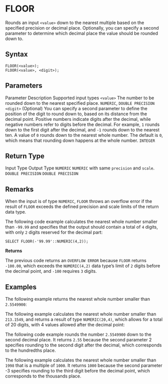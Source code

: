 # [](#floor)FLOOR

Rounds an input `<value>` down to the nearest multiple based on the specified precision or decimal place. Optionally, you can specify a second parameter to determine which decimal place the value should be rounded down to.

## [](#syntax)Syntax

```
FLOOR(<value>);
FLOOR(<value>, <digit>);
```

## [](#parameters)Parameters

Parameter Description Supported input types `<value>` The number to be rounded down to the nearest specified place. `NUMERIC`, `DOUBLE PRECISION` `<digit>` (Optional) You can specify a second parameter to define the position of the digit to round down to, based on its distance from the decimal point. Positive numbers indicate digits after the decimal, while negative numbers refer to digits before the decimal. For example, `1` rounds down to the first digit after the decimal, and `-1` rounds down to the nearest ten. A value of `0` rounds down to the nearest whole number. The default is `0`, which means that rounding down happens at the whole number. `INTEGER`

## [](#return-type)Return Type

Input Type Output Type `NUMERIC` `NUMERIC` with same `precision` and `scale`. `DOUBLE PRECISION` `DOUBLE PRECISION`

## [](#remarks)Remarks

When the input is of type `NUMERIC`, `FLOOR` throws an overflow error if the result of `FLOOR` exceeds the defined precision and scale limits of the return data type.

The following code example calculates the nearest whole number smaller than `-99.99` and specifies that the output should contain a total of `4` digits, with only `2` digits reserved for the decimal part:

```
SELECT FLOOR(-'99.99'::NUMERIC(4,2));
```

**Returns**

The previous code returns an `OVERFLOW ERROR` because `FLOOR` returns `-100.00`, which exceeds the `NUMERIC(4,2)` data type’s limit of `2` digits before the decimal point, and `-100` requires `3` digits.

## [](#examples)Examples

The following example returns the nearest whole number smaller than `2.5549900`:

The following example calculates the nearest whole number smaller than `213.1549`, and returns a result of type `NUMERIC(20,4)`, which allows for a total of 20 digits, with 4 values allowed after the decimal point:

The following code example rounds the number `2.5549900` down to the second decimal place. It returns `2.55` because the second parameter 2 specifies rounding to the second digit after the decimal, which corresponds to the hundredths place.

The following example calculates the nearest whole number smaller than `1998` that is a multiple of `1000`. It returns `1000` because the second parameter -3 specifies rounding to the third digit before the decimal point, which corresponds to the thousands place.